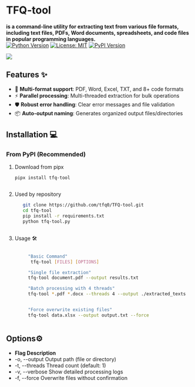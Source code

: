 # TFQ-tool  
**is a command-line utility for extracting text from various file formats, including text files, PDFs, Word documents, spreadsheets, and code files in popular programming languages.**  
[![Python Version](https://img.shields.io/badge/Python-3.8%2B-blue)](https://www.python.org/)
[![License: MIT](https://img.shields.io/badge/License-MIT-yellow.svg)](https://opensource.org/licenses/MIT)
[![PyPI Version](https://img.shields.io/pypi/v/tfq-tool)](https://pypi.org/project/tfq-tool/)

![](https://via.placeholder.com/800x200.png?text=TFQ_tool+Demo) <!-- Add real screenshot later -->

## Features ✨
- 📂 **Multi-format support**: PDF, Word, Excel, TXT, and 8+ code formats
- ⚡ **Parallel processing**: Multi-threaded extraction for bulk operations
- 🛡️ **Robust error handling**: Clear error messages and file validation
- 📦 **Auto-output naming**: Generates organized output files/directories

## Installation 💻

### From PyPI (Recommended)




1. Download from pipx

   ```bash
   pipx install tfq-tool



2. Used by repository
   ```bash
      git clone https://github.com/tfq0/TFQ-tool.git
      cd tfq-tool
      pip install -r requirements.txt
      python tfq-tool.py



3. Usage 🛠️

    ```bash

         "Basic Command"
          tfq-tool [FILES] [OPTIONS] 

         "Single file extraction" 
         tfq-tool document.pdf --output results.txt 

         "Batch processing with 4 threads"
         tfq-tool *.pdf *.docx --threads 4 --output ./extracted_texts


         "Force overwrite existing files"  
         tfq-tool data.xlsx --output output.txt --force



## Options⚙️


- **Flag	Description**
- -o, --output	Output path (file or directory)
- -t, --threads	Thread count (default: 1)
- -v, --verbose	Show detailed processing logs
- -f, --force  	Overwrite files without confirmation

